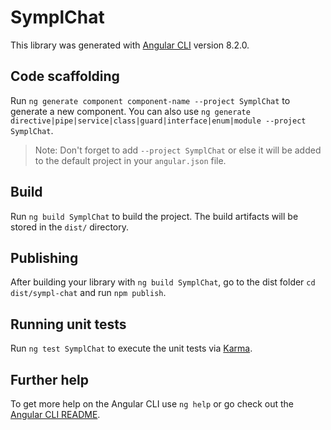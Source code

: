 # SymplChat

This library was generated with [Angular CLI](https://github.com/angular/angular-cli) version 8.2.0.

## Code scaffolding

Run `ng generate component component-name --project SymplChat` to generate a new component. You can also use `ng generate directive|pipe|service|class|guard|interface|enum|module --project SymplChat`.
> Note: Don't forget to add `--project SymplChat` or else it will be added to the default project in your `angular.json` file. 

## Build

Run `ng build SymplChat` to build the project. The build artifacts will be stored in the `dist/` directory.

## Publishing

After building your library with `ng build SymplChat`, go to the dist folder `cd dist/sympl-chat` and run `npm publish`.

## Running unit tests

Run `ng test SymplChat` to execute the unit tests via [Karma](https://karma-runner.github.io).

## Further help

To get more help on the Angular CLI use `ng help` or go check out the [Angular CLI README](https://github.com/angular/angular-cli/blob/master/README.md).
